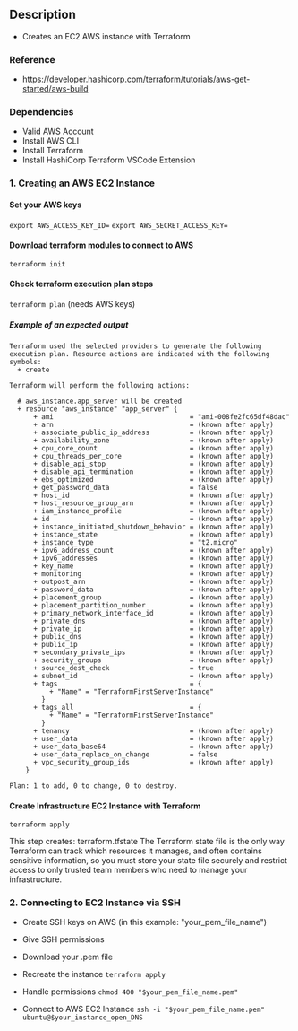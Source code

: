 ## Description
- Creates an EC2 AWS instance with Terraform

### Reference
- https://developer.hashicorp.com/terraform/tutorials/aws-get-started/aws-build

### Dependencies
- Valid AWS Account
- Install AWS CLI
- Install Terraform
- Install HashiCorp Terraform VSCode Extension


### 1. Creating an AWS EC2 Instance

#### Set your AWS keys
`export AWS_ACCESS_KEY_ID=`
`export AWS_SECRET_ACCESS_KEY=`

#### Download terraform modules to connect to AWS
`terraform init`

#### Check terraform execution plan steps
`terraform plan` (needs AWS keys)

##### Example of an expected output

```
Terraform used the selected providers to generate the following execution plan. Resource actions are indicated with the following symbols:
  + create

Terraform will perform the following actions:

  # aws_instance.app_server will be created
  + resource "aws_instance" "app_server" {
      + ami                                  = "ami-008fe2fc65df48dac"
      + arn                                  = (known after apply)
      + associate_public_ip_address          = (known after apply)
      + availability_zone                    = (known after apply)
      + cpu_core_count                       = (known after apply)
      + cpu_threads_per_core                 = (known after apply)
      + disable_api_stop                     = (known after apply)
      + disable_api_termination              = (known after apply)
      + ebs_optimized                        = (known after apply)
      + get_password_data                    = false
      + host_id                              = (known after apply)
      + host_resource_group_arn              = (known after apply)
      + iam_instance_profile                 = (known after apply)
      + id                                   = (known after apply)
      + instance_initiated_shutdown_behavior = (known after apply)
      + instance_state                       = (known after apply)
      + instance_type                        = "t2.micro"
      + ipv6_address_count                   = (known after apply)
      + ipv6_addresses                       = (known after apply)
      + key_name                             = (known after apply)
      + monitoring                           = (known after apply)
      + outpost_arn                          = (known after apply)
      + password_data                        = (known after apply)
      + placement_group                      = (known after apply)
      + placement_partition_number           = (known after apply)
      + primary_network_interface_id         = (known after apply)
      + private_dns                          = (known after apply)
      + private_ip                           = (known after apply)
      + public_dns                           = (known after apply)
      + public_ip                            = (known after apply)
      + secondary_private_ips                = (known after apply)
      + security_groups                      = (known after apply)
      + source_dest_check                    = true
      + subnet_id                            = (known after apply)
      + tags                                 = {
          + "Name" = "TerraformFirstServerInstance"
        }
      + tags_all                             = {
          + "Name" = "TerraformFirstServerInstance"
        }
      + tenancy                              = (known after apply)
      + user_data                            = (known after apply)
      + user_data_base64                     = (known after apply)
      + user_data_replace_on_change          = false
      + vpc_security_group_ids               = (known after apply)
    }

Plan: 1 to add, 0 to change, 0 to destroy.
```

#### Create Infrastructure EC2 Instance with Terraform
`terraform apply`

This step creates: terraform.tfstate
The Terraform state file is the only way Terraform can track which resources it manages, and often contains sensitive information, so you must store your state file securely and restrict access to only trusted team members who need to manage your infrastructure.


### 2. Connecting to EC2 Instance via SSH

- Create SSH keys on AWS (in this example: "your_pem_file_name")
- Give SSH permissions
- Download your .pem file

- Recreate the instance
`terraform apply`

- Handle permissions
`chmod 400 "$your_pem_file_name.pem"`

- Connect to AWS EC2 Instance
`ssh -i "$your_pem_file_name.pem" ubuntu@$your_instance_open_DNS`